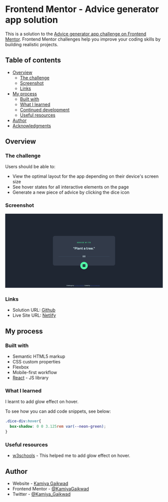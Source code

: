 # Frontend Mentor - Advice generator app solution

This is a solution to the [Advice generator app challenge on Frontend Mentor](https://www.frontendmentor.io/challenges/advice-generator-app-QdUG-13db). Frontend Mentor challenges help you improve your coding skills by building realistic projects.

## Table of contents

- [Overview](#overview)
  - [The challenge](#the-challenge)
  - [Screenshot](#screenshot)
  - [Links](#links)
- [My process](#my-process)
  - [Built with](#built-with)
  - [What I learned](#what-i-learned)
  - [Continued development](#continued-development)
  - [Useful resources](#useful-resources)
- [Author](#author)
- [Acknowledgments](#acknowledgments)

## Overview

### The challenge

Users should be able to:

- View the optimal layout for the app depending on their device's screen size
- See hover states for all interactive elements on the page
- Generate a new piece of advice by clicking the dice icon

### Screenshot

![](src/images/snap.png)

### Links

- Solution URL: [Github](https://github.com/KamiyaGaikwad/advice-generator-app-main)
- Live Site URL: [Netlify](https://frontend-advice-generator-app-challenge.netlify.app/)


## My process

### Built with

- Semantic HTML5 markup
- CSS custom properties
- Flexbox
- Mobile-first workflow
- [React](https://reactjs.org/) - JS library

### What I learned

I learnt to add glow effect on hover.

To see how you can add code snippets, see below:

```css
.dice-div:hover{
  box-shadow: 0 0 3.125rem var(--neon-green);
}
```

### Useful resources

- [w3schools](https://www.w3schools.com/howto/howto_css_glowing_text.asp) - This helped me to add glow effect on hover.

## Author

- Website - [Kamiya Gaikwad](https://www.your-site.com)
- Frontend Mentor - [@KamiyaGaikwad](https://www.frontendmentor.io/profile/KamiyaGaikwad)
- Twitter - [@Kamiya_Gaikwad](https://www.twitter.com/Kamiya_Gaikwad)
